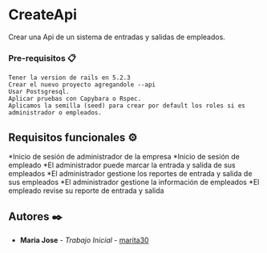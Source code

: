 # CreateApi
Crear una Api de un sistema de entradas y salidas de empleados.

### Pre-requisitos 📋
```
Tener la version de rails en 5.2.3
Crear el nuevo proyecto agregandole --api
Usar Postsgresql.
Aplicar pruebas con Capybara o Rspec.
Aplicamos la semilla (seed) para crear por default los roles si es administrador o empleados.
```
## Requisitos funcionales ⚙️
*Inicio de sesión de administrador de la empresa
*Inicio de sesión de empleado
*El administrador puede marcar la entrada y salida de sus empleados
*El administrador gestione los reportes de entrada y salida de sus empleados
*El administrador gestione la información de empleados
*El empleado revise su reporte de entrada y salida

## Autores ✒️
* **Maria Jose** - *Trabajo Inicial* - [marita30](https:https://github.com/marita30)



